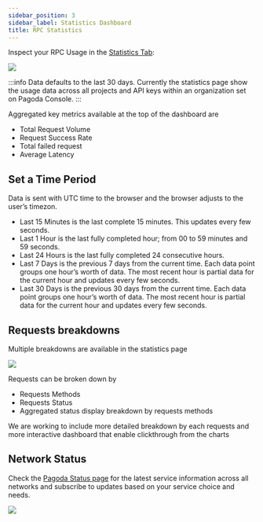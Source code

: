 ```yaml
---
sidebar_position: 3
sidebar_label: Statistics Dashboard 
title: RPC Statistics
---
```


Inspect your RPC Usage in the [Statistics Tab](https://console.pagoda.co/apis?tab=statistics):

![](/img/stats1.png)

:::info
Data defaults to the last 30 days.
Currently the statistics page show the usage data across all projects and API keys within an organization set on Pagoda Console.
:::

Aggregated key metrics available at the top of the dashboard are

-    Total Request Volume
-    Request Success Rate
-    Total failed request
-    Average Latency

## Set a Time Period

Data is sent with UTC time to the browser and the browser adjusts to the user’s timezon.

-    Last 15 Minutes is the last complete 15 minutes. This updates every few seconds.
-    Last 1 Hour is the last fully completed hour; from 00 to 59 minutes and 59 seconds.
-    Last 24 Hours is the last fully completed 24 consecutive hours.
-    Last 7 Days is the previous 7 days from the current time. Each data point groups one hour’s worth of data. The most recent hour is partial data for the current hour and updates every few seconds.
-    Last 30 Days is the previous 30 days from the current time. Each data point groups one hour’s worth of data. The most recent hour is partial data for the current hour and updates every few seconds.

## Requests breakdowns

Multiple breakdowns are available in the statistics page

![](/img/stats2.png)

Requests can be broken down by

-    Requests Methods
-    Requests Status
-    Aggregated status display breakdown by requests methods

We are working to include more detailed breakdown by each requests and more interactive dashboard that enable clickthrough from the charts

## Network Status

Check the [Pagoda Status page](https://status.pagoda.co/) for the latest service information across all networks and subscribe to updates based on your service choice and needs.

![](/img/stats3.png)
